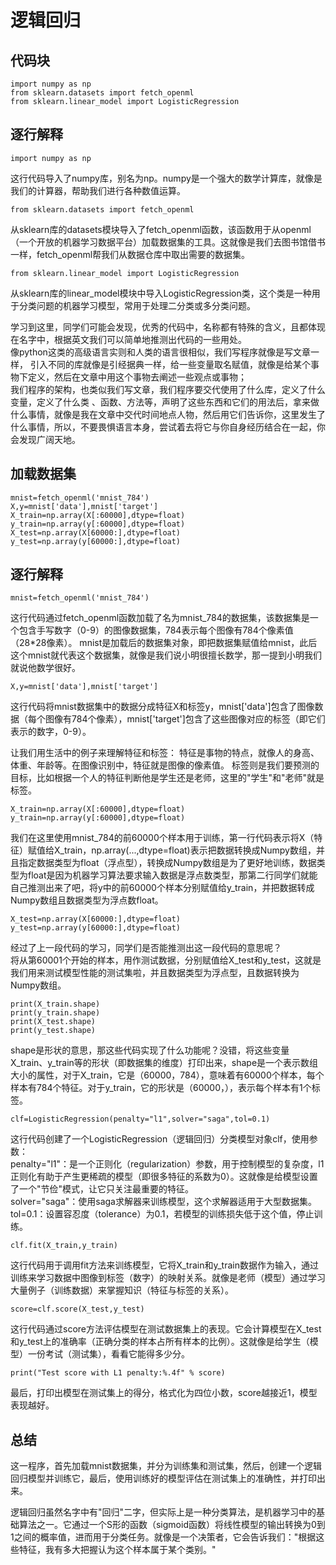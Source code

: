 # 逻辑回归
## 代码块    
    import numpy as np
    from sklearn.datasets import fetch_openml
    from sklearn.linear_model import LogisticRegression
## 逐行解释
    import numpy as np
这行代码导入了numpy库，别名为np。numpy是一个强大的数学计算库，就像是我们的计算器，帮助我们进行各种数值运算。  

    from sklearn.datasets import fetch_openml
从sklearn库的datasets模块导入了fetch_openml函数，该函数用于从openml（一个开放的机器学习数据平台）加载数据集的工具。这就像是我们去图书馆借书一样，fetch_openml帮我们从数据仓库中取出需要的数据集。  

    from sklearn.linear_model import LogisticRegression
从sklearn库的linear_model模块中导入LogisticRegression类，这个类是一种用于分类问题的机器学习模型，常用于处理二分类或多分类问题。  

学习到这里，同学们可能会发现，优秀的代码中，名称都有特殊的含义，且都体现在名字中，根据英文我们可以简单地推测出代码的一些用处。  
像python这类的高级语言实则和人类的语言很相似，我们写程序就像是写文章一样，
引入不同的库就像是引经据典一样，给一些变量取名赋值，就像是给某个事物下定义，然后在文章中用这个事物去阐述一些观点或事物；  
我们程序的架构，也类似我们写文章，我们程序要交代使用了什么库，定义了什么变量，定义了什么类
、函数、方法等，声明了这些东西和它们的用法后，拿来做什么事情，就像是我在文章中交代时间地点人物，然后用它们告诉你，这里发生了什么事情，所以，不要畏惧语言本身，尝试着去将它与你自身经历结合在一起，你会发现广阔天地。

## 加载数据集
    mnist=fetch_openml('mnist_784')
    X,y=mnist['data'],mnist['target']
    X_train=np.array(X[:60000],dtype=float)
    y_train=np.array(y[:60000],dtype=float)
    X_test=np.array(X[60000:],dtype=float)
    y_test=np.array(y[60000:],dtype=float)
## 逐行解释
    mnist=fetch_openml('mnist_784')
这行代码通过fetch_openml函数加载了名为mnist_784的数据集，该数据集是一个包含手写数字（0-9）的图像数据集，784表示每个图像有784个像素值（28*28像素）。
mnist是加载后的数据集对象，即把数据集赋值给mnist，此后这个mnist就代表这个数据集，就像是我们说小明很擅长数学，那一提到小明我们就说他数学很好。  

    X,y=mnist['data'],mnist['target']
这行代码将mnist数据集中的数据分成特征X和标签y，mnist['data']包含了图像数据（每个图像有784个像素），mnist['target']包含了这些图像对应的标签（即它们表示的数字，0-9）。

让我们用生活中的例子来理解特征和标签：
特征是事物的特点，就像人的身高、体重、年龄等。在图像识别中，特征就是图像的像素值。
标签则是我们要预测的目标，比如根据一个人的特征判断他是学生还是老师，这里的"学生"和"老师"就是标签。

    X_train=np.array(X[:60000],dtype=float)
    y_train=np.array(y[:60000],dtype=float)
我们在这里使用mnist_784的前60000个样本用于训练，第一行代码表示将X（特征）赋值给X_train，np.array(...,dtype=float)表示把数据转换成Numpy数组，并且指定数据类型为float（浮点型），转换成Numpy数组是为了更好地训练，数据类型为float是因为机器学习算法要求输入数据是浮点数类型，那第二行同学们就能自己推测出来了吧，将y中的前60000个样本分别赋值给y_train，并把数据转成Numpy数组且数据类型为浮点数float。  

    X_test=np.array(X[60000:],dtype=float)
    y_test=np.array(y[60000:],dtype=float)
经过了上一段代码的学习，同学们是否能推测出这一段代码的意思呢？  
将从第60001个开始的样本，用作测试数据，分别赋值给X_test和y_test，这就是我们用来测试模型性能的测试集啦，并且数据类型为浮点型，且数据转换为Numpy数组。

    print(X_train.shape)
    print(y_train.shape)
    print(X_test.shape)
    print(y_test.shape)
shape是形状的意思，那这些代码实现了什么功能呢？没错，将这些变量X_train、y_train等的形状（即数据集的维度）打印出来，shape是一个表示数组大小的属性，对于X_train，它是（60000，784），意味着有60000个样本，每个样本有784个特征。对于y_train，它的形状是（60000，），表示每个样本有1个标签。

    clf=LogisticRegression(penalty="l1",solver="saga",tol=0.1)
这行代码创建了一个LogisticRegression（逻辑回归）分类模型对象clf，使用参数：  
penalty="l1"：是一个正则化（regularization）参数，用于控制模型的复杂度，l1正则化有助于产生更稀疏的模型（即很多特征的系数为0）。这就像是给模型设置了一个"节俭"模式，让它只关注最重要的特征。  
solver="saga"：使用saga求解器来训练模型，这个求解器适用于大型数据集。
tol=0.1：设置容忍度（tolerance）为0.1，若模型的训练损失低于这个值，停止训练。

    clf.fit(X_train,y_train)
这行代码用于调用fit方法来训练模型，它将X_train和y_train数据作为输入，通过训练来学习数据中图像到标签（数字）的映射关系。就像是老师（模型）通过学习大量例子（训练数据）来掌握知识（特征与标签的关系）。

    score=clf.score(X_test,y_test)
这行代码通过score方法评估模型在测试数据集上的表现。它会计算模型在X_test和y_test上的准确率（正确分类的样本占所有样本的比例）。这就像是给学生（模型）一份考试（测试集），看看它能得多少分。

    print("Test score with L1 penalty:%.4f" % score)
最后，打印出模型在测试集上的得分，格式化为四位小数，score越接近1，模型表现越好。

## 总结
这一程序，首先加载mnist数据集，并分为训练集和测试集，然后，创建一个逻辑回归模型并训练它，最后，使用训练好的模型评估在测试集上的准确性，并打印出来。

逻辑回归虽然名字中有"回归"二字，但实际上是一种分类算法，是机器学习中的基础算法之一。它通过一个S形的函数（sigmoid函数）将线性模型的输出转换为0到1之间的概率值，进而用于分类任务。就像是一个决策者，它会告诉我们："根据这些特征，我有多大把握认为这个样本属于某个类别。"